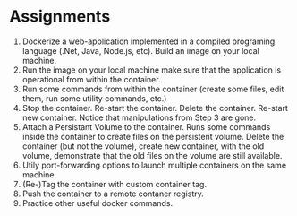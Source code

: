 # Assignments

1. Dockerize a web-application implemented in a compiled programing language (.Net, Java, Node.js, etc). Build an image on your local machine.
2. Run the image on your local machine make sure that the application is operational from within the container.
3. Run some commands from within the container (create some files, edit them, run some utility commands, etc.)
4. Stop the container. Re-start the container. Delete the container. Re-start new container. Notice that manipulations from Step 3 are gone.
5. Attach a Persistant Volume to the container. Runs some commands inside the container to create files on the persistent volume. Delete the container (but not the volume), create new container, with the old volume, demonstrate that the old files on the volume are still available.
6. Utily port-forwarding options to launch multiple containers on the same machine.
7. (Re-)Tag the container with custom container tag.
8. Push the container to a remote contaner registry.
9. Practice other useful docker commands.
